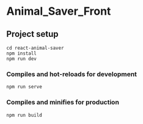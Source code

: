 # Animal_Saver_Front

## Project setup
```
cd react-animal-saver
npm install
npm run dev
```

### Compiles and hot-reloads for development
```
npm run serve
```

### Compiles and minifies for production
```
npm run build
```
